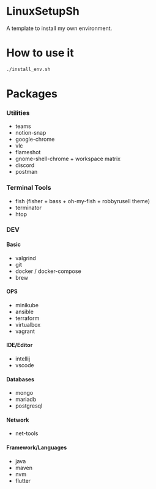 # LinuxSetupSh
A template to install my own environment.

# How to use it

```bash
./install_env.sh
```

# Packages

### Utilities

* teams
* notion-snap
* google-chrome
* vlc
* flameshot
* gnome-shell-chrome + workspace matrix
* discord
* postman

### Terminal Tools
* fish (fisher + bass + oh-my-fish + robbyrusell theme)
* terminator
* htop

### DEV

#### Basic

* valgrind
* git
* docker / docker-compose
* brew

#### OPS

* minikube
* ansible
* terraform
* virtualbox
* vagrant

#### IDE/Editor

* intellij
* vscode

#### Databases

* mongo
* mariadb
* postgresql

#### Network

* net-tools

#### Framework/Languages
* java
* maven
* nvm
* flutter
